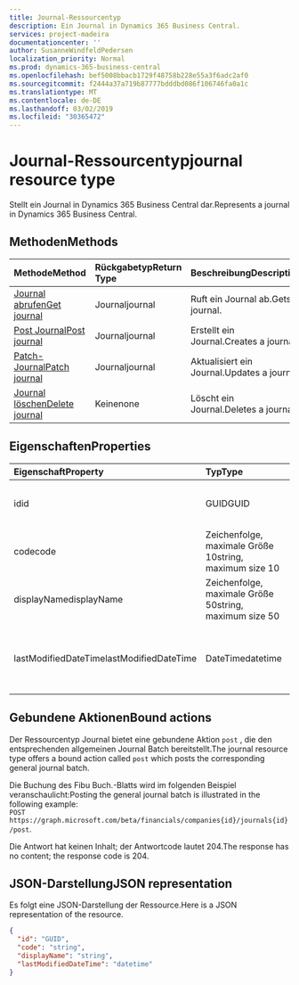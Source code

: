 ```yaml
---
title: Journal-Ressourcentyp
description: Ein Journal in Dynamics 365 Business Central.
services: project-madeira
documentationcenter: ''
author: SusanneWindfeldPedersen
localization_priority: Normal
ms.prod: dynamics-365-business-central
ms.openlocfilehash: bef5008bbacb1729f48758b228e55a3f6adc2af0
ms.sourcegitcommit: f2444a37a719b87777bdddbd086f106746fa0a1c
ms.translationtype: MT
ms.contentlocale: de-DE
ms.lasthandoff: 03/02/2019
ms.locfileid: "30365472"
---
```

# <a name="journal-resource-type"></a><span data-ttu-id="70d90-103">Journal-Ressourcentyp</span><span class="sxs-lookup"><span data-stu-id="70d90-103">journal resource type</span></span>
<span data-ttu-id="70d90-104">Stellt ein Journal in Dynamics 365 Business Central dar.</span><span class="sxs-lookup"><span data-stu-id="70d90-104">Represents a journal in Dynamics 365 Business Central.</span></span>

## <a name="methods"></a><span data-ttu-id="70d90-105">Methoden</span><span class="sxs-lookup"><span data-stu-id="70d90-105">Methods</span></span>

| <span data-ttu-id="70d90-106">Methode</span><span class="sxs-lookup"><span data-stu-id="70d90-106">Method</span></span>                                            |<span data-ttu-id="70d90-107">Rückgabetyp</span><span class="sxs-lookup"><span data-stu-id="70d90-107">Return Type</span></span>|<span data-ttu-id="70d90-108">Beschreibung</span><span class="sxs-lookup"><span data-stu-id="70d90-108">Description</span></span>    |
|:--------------------------------------------------|:----------|:--------------|
|[<span data-ttu-id="70d90-109">Journal abrufen</span><span class="sxs-lookup"><span data-stu-id="70d90-109">Get journal</span></span>](../api/dynamics-journal-get.md)      |<span data-ttu-id="70d90-110">Journal</span><span class="sxs-lookup"><span data-stu-id="70d90-110">journal</span></span>    |<span data-ttu-id="70d90-111">Ruft ein Journal ab.</span><span class="sxs-lookup"><span data-stu-id="70d90-111">Gets a journal.</span></span>   |
|[<span data-ttu-id="70d90-112">Post Journal</span><span class="sxs-lookup"><span data-stu-id="70d90-112">Post journal</span></span>](../api/dynamics-create-journal.md)  |<span data-ttu-id="70d90-113">Journal</span><span class="sxs-lookup"><span data-stu-id="70d90-113">journal</span></span>    |<span data-ttu-id="70d90-114">Erstellt ein Journal.</span><span class="sxs-lookup"><span data-stu-id="70d90-114">Creates a journal.</span></span>|
|[<span data-ttu-id="70d90-115">Patch-Journal</span><span class="sxs-lookup"><span data-stu-id="70d90-115">Patch journal</span></span>](../api/dynamics-journal-update.md) |<span data-ttu-id="70d90-116">Journal</span><span class="sxs-lookup"><span data-stu-id="70d90-116">journal</span></span>    |<span data-ttu-id="70d90-117">Aktualisiert ein Journal.</span><span class="sxs-lookup"><span data-stu-id="70d90-117">Updates a journal.</span></span>|
|[<span data-ttu-id="70d90-118">Journal löschen</span><span class="sxs-lookup"><span data-stu-id="70d90-118">Delete journal</span></span>](../api/dynamics-journal-delete.md)|<span data-ttu-id="70d90-119">Keine</span><span class="sxs-lookup"><span data-stu-id="70d90-119">none</span></span>       |<span data-ttu-id="70d90-120">Löscht ein Journal.</span><span class="sxs-lookup"><span data-stu-id="70d90-120">Deletes a journal.</span></span>|

## <a name="properties"></a><span data-ttu-id="70d90-121">Eigenschaften</span><span class="sxs-lookup"><span data-stu-id="70d90-121">Properties</span></span>
| <span data-ttu-id="70d90-122">Eigenschaft</span><span class="sxs-lookup"><span data-stu-id="70d90-122">Property</span></span>           | <span data-ttu-id="70d90-123">Typ</span><span class="sxs-lookup"><span data-stu-id="70d90-123">Type</span></span>                  |<span data-ttu-id="70d90-124">Beschreibung</span><span class="sxs-lookup"><span data-stu-id="70d90-124">Description</span></span>                                           |
|:-------------------|:----------------------|:-----------------------------------------------------|
|<span data-ttu-id="70d90-125">id</span><span class="sxs-lookup"><span data-stu-id="70d90-125">id</span></span>                  |<span data-ttu-id="70d90-126">GUID</span><span class="sxs-lookup"><span data-stu-id="70d90-126">GUID</span></span>                   |<span data-ttu-id="70d90-127">Die eindeutige ID des Journals.</span><span class="sxs-lookup"><span data-stu-id="70d90-127">The unique ID of the journal.</span></span> <span data-ttu-id="70d90-128">Nicht bearbeitbar.</span><span class="sxs-lookup"><span data-stu-id="70d90-128">Non-editable.</span></span>           |
|<span data-ttu-id="70d90-129">code</span><span class="sxs-lookup"><span data-stu-id="70d90-129">code</span></span>                |<span data-ttu-id="70d90-130">Zeichenfolge, maximale Größe 10</span><span class="sxs-lookup"><span data-stu-id="70d90-130">string, maximum size 10</span></span>| <span data-ttu-id="70d90-131">Der Code des Journals.</span><span class="sxs-lookup"><span data-stu-id="70d90-131">The code of the journal.</span></span>                             |
|<span data-ttu-id="70d90-132">displayName</span><span class="sxs-lookup"><span data-stu-id="70d90-132">displayName</span></span>         |<span data-ttu-id="70d90-133">Zeichenfolge, maximale Größe 50</span><span class="sxs-lookup"><span data-stu-id="70d90-133">string, maximum size 50</span></span>| <span data-ttu-id="70d90-134">Der Anzeigename des Journals.</span><span class="sxs-lookup"><span data-stu-id="70d90-134">The display name of the journal.</span></span>                     |
|<span data-ttu-id="70d90-135">lastModifiedDateTime</span><span class="sxs-lookup"><span data-stu-id="70d90-135">lastModifiedDateTime</span></span>|<span data-ttu-id="70d90-136">DateTime</span><span class="sxs-lookup"><span data-stu-id="70d90-136">datetime</span></span>               |<span data-ttu-id="70d90-137">Die letzte DateTime, die das Journal geändert wurde.</span><span class="sxs-lookup"><span data-stu-id="70d90-137">The last datetime the journal was modified.</span></span> <span data-ttu-id="70d90-138">Schreibgeschützt.</span><span class="sxs-lookup"><span data-stu-id="70d90-138">Read-Only.</span></span>|

## <a name="bound-actions"></a><span data-ttu-id="70d90-139">Gebundene Aktionen</span><span class="sxs-lookup"><span data-stu-id="70d90-139">Bound actions</span></span>
<span data-ttu-id="70d90-140">Der Ressourcentyp Journal bietet eine gebundene Aktion `post` , die den entsprechenden allgemeinen Journal Batch bereitstellt.</span><span class="sxs-lookup"><span data-stu-id="70d90-140">The journal resource type offers a bound action called `post` which posts the corresponding general journal batch.</span></span>

<span data-ttu-id="70d90-141">Die Buchung des Fibu Buch.-Blatts wird im folgenden Beispiel veranschaulicht:</span><span class="sxs-lookup"><span data-stu-id="70d90-141">Posting the general journal batch is illustrated in the following example:</span></span>  
<span data-ttu-id="70d90-142">`POST https://graph.microsoft.com/beta/financials/companies{id}/journals{id}/post`.</span><span class="sxs-lookup"><span data-stu-id="70d90-142"></span></span>

<span data-ttu-id="70d90-143">Die Antwort hat keinen Inhalt; der Antwortcode lautet 204.</span><span class="sxs-lookup"><span data-stu-id="70d90-143">The response has no content; the response code is 204.</span></span>

## <a name="json-representation"></a><span data-ttu-id="70d90-144">JSON-Darstellung</span><span class="sxs-lookup"><span data-stu-id="70d90-144">JSON representation</span></span>

<span data-ttu-id="70d90-145">Es folgt eine JSON-Darstellung der Ressource.</span><span class="sxs-lookup"><span data-stu-id="70d90-145">Here is a JSON representation of the resource.</span></span>


```json
{
  "id": "GUID",
  "code": "string",
  "displayName": "string",
  "lastModifiedDateTime": "datetime"
}
```

